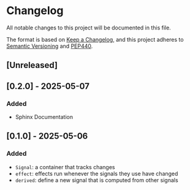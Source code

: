 
# Changelog

All notable changes to this project will be documented in this file.

The format is based on [Keep a Changelog](https://keepachangelog.com/en/1.1.0/), and this project adheres to [Semantic Versioning](https://semver.org/spec/v2.0.0.html) and [PEP440](https://peps.python.org/pep-0440/).

## [Unreleased]


## [0.2.0] - 2025-05-07

### Added
 - Sphinx Documentation


## [0.1.0] - 2025-05-06

### Added
 - `Signal`: a container that tracks changes
 - `effect`: effects run whenever the signals they use have changed
 - `derived`: define a new signal that is computed from other signals
